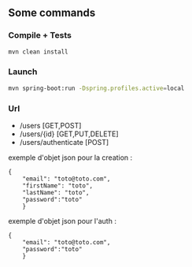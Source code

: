 ## Some commands

### Compile + Tests

```sh
mvn clean install
```

### Launch


```sh
mvn spring-boot:run -Dspring.profiles.active=local 
```

### Url

- /users [GET,POST]
- /users/{id} [GET,PUT,DELETE]
- /users/authenticate [POST]

exemple d'objet json pour la creation :

```
{
 	"email": "toto@toto.com",
 	"firstName": "toto",
 	"lastName": "toto",
 	"password":"toto" 
 	}
 ```

exemple d'objet json pour l'auth :
 
```
{
 	"email": "toto@toto.com",
 	"password":"toto" 
 	}
 ```
